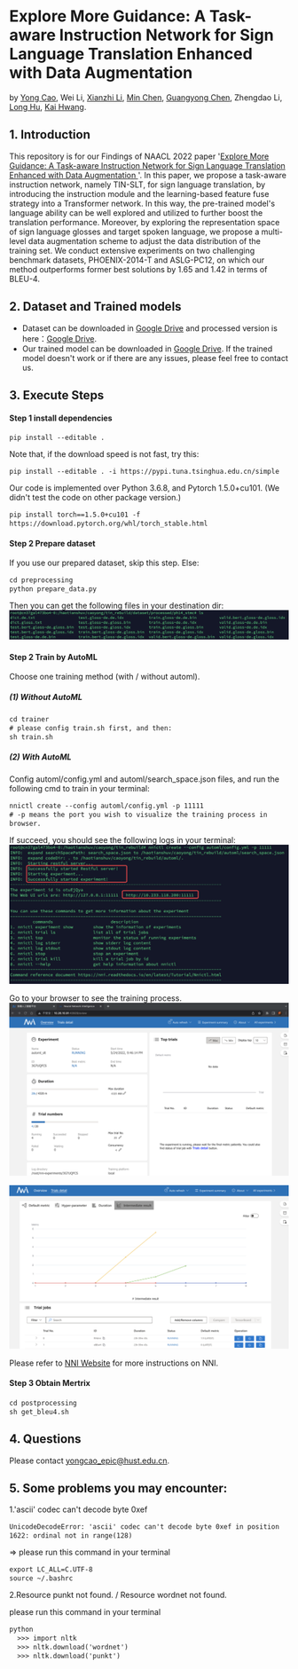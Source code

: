 # Explore More Guidance: A Task-aware Instruction Network for Sign Language Translation Enhanced with Data Augmentation

by [Yong Cao](https://yongcaoplus.github.io/), Wei Li, [Xianzhi Li](https://nini-lxz.github.io/), [Min Chen](https://people.ece.ubc.ca/~minchen/), [Guangyong Chen](https://guangyongchen.github.io/), Zhengdao Li, [Long Hu](https://people.ece.ubc.ca/~minchen/longhu/), [Kai Hwang](https://myweb.cuhk.edu.cn/hwangkai).

## 1. Introduction

 This repository is for our Findings of NAACL 2022 paper '[Explore More Guidance: A Task-aware Instruction Network for Sign Language Translation Enhanced with Data Augmentation
](https://arxiv.org/abs/2204.05953)'. In this paper, we propose a task-aware instruction network, namely TIN-SLT, for sign language translation, by introducing the instruction module and the learning-based feature fuse strategy into a Transformer network. 
 In this way, the pre-trained model's language ability can be well explored and utilized to further boost the translation performance. 
 Moreover, by exploring the representation space of sign language glosses and target spoken language, we propose a multi-level data augmentation scheme to adjust the data distribution of the training set. 
 We conduct extensive experiments on two challenging benchmark datasets, PHOENIX-2014-T and ASLG-PC12, on which our method outperforms former best solutions by 1.65 and 1.42 in terms of BLEU-4.


## 2. Dataset and Trained models
* Dataset can be downloaded in [Google Drive](https://drive.google.com/file/d/1wghNY3Z5XOQmkyVHh8o8zGAuGvaDRIYJ/view?usp=sharing) and processed version is here：[Google Drive](https://drive.google.com/file/d/1lwtO8qnEuGaUaiBw6d0d3ZLufXDacxYC/view?usp=sharing).       
* Our trained model can be downloaded in [Google Drive](https://drive.google.com/drive/folders/1s26goE0Rh4T9L_d-6XDfHKYP_FPGPveR?usp=sharing). 
If the trained model doesn't work or if there are any issues, please feel free to contact us.

## 3. Execute Steps

#### Step 1 install dependencies

```shell script
pip install --editable .      
```

Note that, if the download speed is not fast, try this:

```shell script
pip install --editable . -i https://pypi.tuna.tsinghua.edu.cn/simple   
```

Our code is implemented over Python 3.6.8, and Pytorch 1.5.0+cu101. (We didn't test the code on other package version.)      
```shell script
pip install torch==1.5.0+cu101 -f https://download.pytorch.org/whl/torch_stable.html
```

#### Step 2 Prepare dataset
If you use our prepared dataset, skip this step. 
Else:
```shell script
cd preprocessing      
python prepare_data.py
```
Then you can get the following files in your destination dir:
![](asset/prepare_data.png)


#### Step 2 Train by AutoML
Choose one training method (with / without automl).
##### (1) Without AutoML

```shell script
cd trainer
# please config train.sh first, and then:
sh train.sh
```

##### (2) With AutoML
Config automl/config.yml and automl/search_space.json files, and run the following cmd to train in your terminal:
```shell script
nnictl create --config automl/config.yml -p 11111
# -p means the port you wish to visualize the training process in browser.
```
If succeed, you should see the following logs in your terminal:
![](asset/train_start.png)

Go to your browser to see the training process.
![](asset/nni_plat.png)

![](asset/train_process.png)

Please refer to [NNI Website](https://nni.readthedocs.io/) for more instructions on NNI.


#### Step 3 Obtain Mertrix

```shell script
cd postprocessing       
sh get_bleu4.sh
```

## 4. Questions
Please contact [yongcao_epic@hust.edu.cn]().



## 5. Some problems you may encounter:

1.'ascii' codec can't decode byte 0xef
```shell script
UnicodeDecodeError: 'ascii' codec can't decode byte 0xef in position 1622: ordinal not in range(128)
```
=> please run this command in your terminal

```shell script
export LC_ALL=C.UTF-8
source ~/.bashrc
```

2.Resource punkt not found. / Resource wordnet not found.

please run this command in your terminal
```shell script
python
  >>> import nltk
  >>> nltk.download('wordnet')
  >>> nltk.download('punkt')
```
